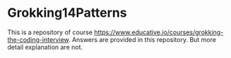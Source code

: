 # Grokking14Patterns

This is a repository of course https://www.educative.io/courses/grokking-the-coding-interview. Answers are provided in this repository. But more detail explanation are not. 